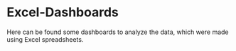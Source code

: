 # Excel-Dashboards
Here can be found some dashboards to analyze the data, which were made using Excel spreadsheets.
